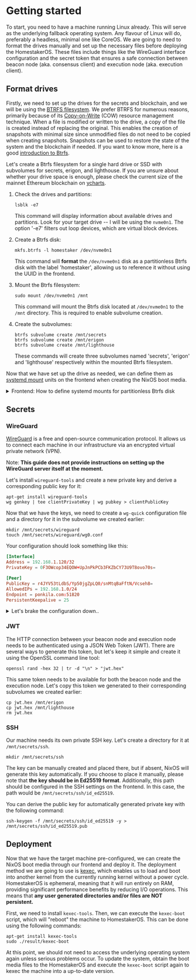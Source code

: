 # Getting started
To start, you need to have a machine running Linux already. This will serve as the underlying fallback operating system. Any flavour of Linux will do, preferably a headless, minimal one like CoreOS. We are going to need to format the drives manually and set up the necessary files before deploying the HomestakerOS. These files include things like the WireGuard interface configuration and the secret token that ensures a safe connection between beacon node (aka. consensus client) and execution node (aka. execution client).


## Format drives
Firstly, we need to set up the drives for the secrets and blockchain, and we will be using the [BTRFS filesystem](https://wiki.archlinux.org/title/btrfs). We prefer BTRFS for numerous reasons, primarily because of its [Copy-on-Write](https://en.m.wikipedia.org/wiki/Copy-on-write) (COW) resource management technique. When a file is modified or written to the drive, a copy of the file is created instead of replacing the original. This enables the creation of snapshots with minimal size since unmodified files do not need to be copied when creating snapshots. Snapshots can be used to restore the state of the system and the blockchain if needed. If you want to know more, here is a good [introduction to Btrfs](https://itsfoss.com/btrfs/).

Let's create a Btrfs filesystem for a single hard drive or SSD with subvolumes for secrets, erigon, and lighthouse. If you are unsure about whether your drive space is enough, please check the current size of the mainnet Ethereum blockchain on [ycharts](https://ycharts.com/indicators/ethereum_chain_full_sync_data_size).

1. Check the drives and partitions:
    ```shell
    lsblk -e7
    ```
    This command will display information about available drives and partitions. Look for your target drive -- I will be using the `nvme0n1`. The option '-e7' filters out loop devices, which are virtual block devices. 

2. Create a Btrfs disk:
    ```shell
    mkfs.btrfs -l homestaker /dev/nvme0n1
    ```
    This command will **format** the `/dev/nvme0n1` disk as a partitionless Btrfs disk with the label 'homestaker', allowing us to reference it without using the UUID in the frontend.

3. Mount the Btrfs filesystem:
    ```shell
    sudo mount /dev/nvme0n1 /mnt
    ```
    This command will mount the Btrfs disk located at `/dev/nvme0n1` to the `/mnt` directory. This is required to enable subvolume creation.

4. Create the subvolumes:
    ```shell
    btrfs subvolume create /mnt/secrets
    btrfs subvolume create /mnt/erigon
    btrfs subvolume create /mnt/lighthouse
    ```
    These commands will create three subvolumes named 'secrets', 'erigon' and 'lighthouse' respectively within the mounted Btrfs filesystem.

Now that we have set up the drive as needed, we can define them as [systemd mount](https://www.freedesktop.org/software/systemd/man/systemd.mount.html) units on the frontend when creating the NixOS boot media. 

<details>

<summary> Frontend: How to define systemd mounts for partitionless Btrfs disk</summary>
&nbsp;

To reference the formatted drive, we simply use the label we set. In this case, it is `/dev/disk/by-label/homestaker`. Please note that we also need to add `subvol=/path/to/subvolume` to the mount options.

```conf
description = "Secrets";
what = "/dev/disk/by-label/homestaker";
where = "/mnt/secrets";
options = "noatime subvol=/mnt/secrets";
type = "btrfs";
```
```conf
description = "Erigon";
what = "/dev/disk/by-label/homestaker";
where = "/mnt/erigon";
options = "noatime subvol=/mnt/erigon";
type = "btrfs";
```
```conf
description = "Lighthouse";
what = "/dev/disk/by-label/homestaker";
where = "/mnt/lighthouse";
options = "noatime subvol=/mnt/lighthouse";
type = "btrfs";
```
</details>


## Secrets

### WireGuard 
[WireGuard](https://www.wireguard.com) is a free and open-source communication protocol. It allows us to connect each machine in our infrastructure via an encrypted virtual private network (VPN). 

Note: __This guide does not provide instructions on setting up the WireGuard server itself at the moment.__

Let's install `wireguard-tools` and create a new private key and derive a corresponding public key for it:

```shell
apt-get install wireguard-tools
wg genkey | tee clientPrivateKey | wg pubkey > clientPublicKey
```

Now that we have the keys, we need to create a `wg-quick` configuration file and a directory for it in the subvolume we created earlier:
```shell
mkdir /mnt/secrets/wireguard
touch /mnt/secrets/wireguard/wg0.conf
```

Your configuration should look something like this:

```conf
[Interface]
Address = 192.168.1.120/32
PrivateKey = 0F3OWcop34EQOW+UpJnPkPCb3FKZbCY73U9T8ovo70s=

[Peer]
PublicKey = r4JYV53tLdbS/Yp50jgZpLQ0/snMtqBaFftN/Vcseh8=
AllowedIPs = 192.168.1.0/24
Endpoint = ponkila.com:51820
PersistentKeepalive = 25
```

<details>

<summary>Let's brake the configuration down..</summary>

#### [Interface]

- **Address** = `<serverIP>/32`: This is the IP address of the WireGuard server. This is the IP address assigned to the server in the VPN network.
- **PrivateKey** = `<clientPrivateKey>`: This is the private key we just generated for the WireGuard client. This key is used to authenticate the client.

#### [Peer]

- **PublicKey** = `<serverPublicKey>`: This is the public key of the WireGuard tunnel. This key is used to authenticate the tunnel.
- **AllowedIPs** = `<AllowedIPs>`: This field specifies the IP addresses or IP ranges that are allowed to be accessed through the WireGuard tunnel.
- **Endpoint** = `<serverEndpoint>:51820`: This is the IP address or hostname of the WireGuard server endpoint. The 51820 is the default WireGuard port.
- **PersistentKeepalive** = 25: This option ensures that the connection stays active by sending a keepalive signal every 25 seconds.

For more information: https://man7.org/linux/man-pages/man8/wg.8.html

</details>


### JWT
The HTTP connection between your beacon node and execution node needs to be authenticated using a JSON Web Token (JWT). There are several ways to generate this token, but let's keep it simple and create it using the OpenSSL command line tool:

```shell
openssl rand -hex 32 | tr -d "\n" > "jwt.hex"
```

This same token needs to be available for both the beacon node and the execution node. Let's copy this token we generated to their corresponding subvolumes we created earlier:

```shell
cp jwt.hex /mnt/erigon
cp jwt.hex /mnt/lighthouse
rm jwt.hex
```

### SSH
Our machine needs its own private SSH key. Let's create a directory for it at `/mnt/secrets/ssh`. 

```shell
mkdir /mnt/secrets/ssh
```

The key can be manually created and placed there, but if absent, NixOS will generate this key automatically. If you choose to place it manually, please note that __the key should be in Ed25519 format__. Additionally, this path should be configured in the SSH settings on the frontend. In this case, the path would be `/mnt/secrets/ssh/id_ed25519`.

You can derive the public key for automatically generated private key with the following command:

```shell
ssh-keygen -f /mnt/secrets/ssh/id_ed25519 -y > /mnt/secrets/ssh/id_ed25519.pub
```


## Deployment

Now that we have the target machine pre-configured, we can create the NixOS boot media through our frontend and deploy it. The deployment method we are going to use is [kexec](https://wiki.archlinux.org/title/kexec), which enables us to load and boot into another kernel from the currently running kernel without a power cycle. HomestakerOS is ephemeral, meaning that it will run entirely on RAM, providing significant performance benefits by reducing I/O operations. This means that __any user generated directories and/or files are NOT persistent.__

First, we need to install `kexec-tools`. Then, we can execute the `kexec-boot` script, which will "reboot" the machine to HomestakerOS. This can be done using the following commands:

```shell
apt-get install kexec-tools
sudo ./result/kexec-boot
```

At this point, we should not need to access the underlying operating system again unless serious problems occur. To update the system, obtain the boot media files to the HomestakerOS and execute the `kexec-boot` script again to kexec the machine into a up-to-date version.